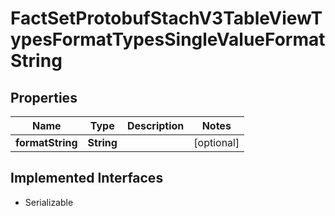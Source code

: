 

# FactSetProtobufStachV3TableViewTypesFormatTypesSingleValueFormatString


## Properties

Name | Type | Description | Notes
------------ | ------------- | ------------- | -------------
**formatString** | **String** |  |  [optional]


## Implemented Interfaces

* Serializable


